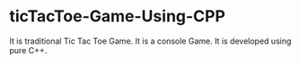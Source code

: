 # ticTacToe-Game-Using-CPP
It is traditional Tic Tac Toe Game.
It is a console Game.
It is developed using pure C++.

